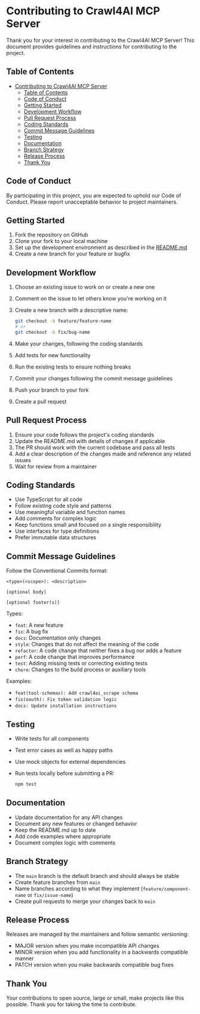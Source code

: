 # Contributing to Crawl4AI MCP Server

Thank you for your interest in contributing to the Crawl4AI MCP Server! This document provides guidelines and instructions for contributing to the project.

## Table of Contents

- [Contributing to Crawl4AI MCP Server](#contributing-to-crawl4ai-mcp-server)
  - [Table of Contents](#table-of-contents)
  - [Code of Conduct](#code-of-conduct)
  - [Getting Started](#getting-started)
  - [Development Workflow](#development-workflow)
  - [Pull Request Process](#pull-request-process)
  - [Coding Standards](#coding-standards)
  - [Commit Message Guidelines](#commit-message-guidelines)
  - [Testing](#testing)
  - [Documentation](#documentation)
  - [Branch Strategy](#branch-strategy)
  - [Release Process](#release-process)
  - [Thank You](#thank-you)

## Code of Conduct

By participating in this project, you are expected to uphold our Code of Conduct. Please report unacceptable behavior to project maintainers.

## Getting Started

1. Fork the repository on GitHub
2. Clone your fork to your local machine
3. Set up the development environment as described in the [README.md](README.md)
4. Create a new branch for your feature or bugfix

## Development Workflow

1. Choose an existing issue to work on or create a new one
2. Comment on the issue to let others know you're working on it
3. Create a new branch with a descriptive name:

   ```bash
   git checkout -b feature/feature-name
   # or
   git checkout -b fix/bug-name
   ```

4. Make your changes, following the coding standards
5. Add tests for new functionality
6. Run the existing tests to ensure nothing breaks
7. Commit your changes following the commit message guidelines
8. Push your branch to your fork
9. Create a pull request

## Pull Request Process

1. Ensure your code follows the project's coding standards
2. Update the README.md with details of changes if applicable
3. The PR should work with the current codebase and pass all tests
4. Add a clear description of the changes made and reference any related issues
5. Wait for review from a maintainer

## Coding Standards

- Use TypeScript for all code
- Follow existing code style and patterns
- Use meaningful variable and function names
- Add comments for complex logic
- Keep functions small and focused on a single responsibility
- Use interfaces for type definitions
- Prefer immutable data structures

## Commit Message Guidelines

Follow the Conventional Commits format:

```plaintext
<type>(<scope>): <description>

[optional body]

[optional footer(s)]
```

Types:

- `feat`: A new feature
- `fix`: A bug fix
- `docs`: Documentation only changes
- `style`: Changes that do not affect the meaning of the code
- `refactor`: A code change that neither fixes a bug nor adds a feature
- `perf`: A code change that improves performance
- `test`: Adding missing tests or correcting existing tests
- `chore`: Changes to the build process or auxiliary tools

Examples:

- `feat(tool-schemas): Add crawl4ai_scrape schema`
- `fix(oauth): Fix token validation logic`
- `docs: Update installation instructions`

## Testing

- Write tests for all components
- Test error cases as well as happy paths
- Use mock objects for external dependencies
- Run tests locally before submitting a PR:

  ```bash
  npm test
  ```

## Documentation

- Update documentation for any API changes
- Document any new features or changed behavior
- Keep the README.md up to date
- Add code examples where appropriate
- Document complex logic with comments

## Branch Strategy

- The `main` branch is the default branch and should always be stable
- Create feature branches from `main`
- Name branches according to what they implement (`feature/component-name` or `fix/issue-name`)
- Create pull requests to merge your changes back to `main`

## Release Process

Releases are managed by the maintainers and follow semantic versioning:

- MAJOR version when you make incompatible API changes
- MINOR version when you add functionality in a backwards compatible manner
- PATCH version when you make backwards compatible bug fixes

## Thank You

Your contributions to open source, large or small, make projects like this possible. Thank you for taking the time to contribute.
